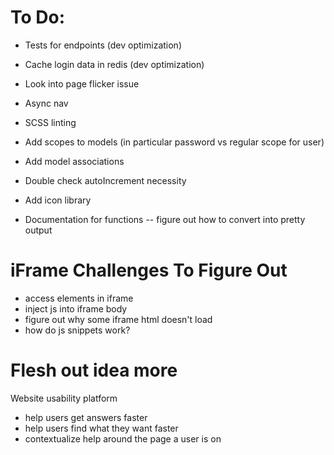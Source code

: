 # To Do:

- Tests for endpoints (dev optimization)
- Cache login data in redis (dev optimization)

- Look into page flicker issue
- Async nav

- SCSS linting
- Add scopes to models (in particular password vs regular scope for user)
- Add model associations
- Double check autoIncrement necessity
- Add icon library
- Documentation for functions -- figure out how to convert into pretty output

# iFrame Challenges To Figure Out
- access elements in iframe
- inject js into iframe body
- figure out why some iframe html doesn't load
- how do js snippets work?


# Flesh out idea more

Website usability platform
- help users get answers faster
- help users find what they want faster
- contextualize help around the page a user is on